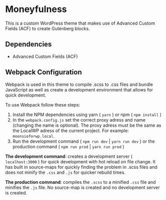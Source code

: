 # Moneyfulness

This is a custom WordPress theme that makes use of Advanced Custom Fields (ACF) to create Gutenberg blocks.

## Dependencies

- Advanced Custom Fields (ACF)

## Webpack Configuration

Webpack is used in this theme to compile .scss to .css files and bundle JavaScript as well as create a development environment that allows for quick development.

To use Webpack follow these steps:

1. Install the NPM dependencies using yarn ( `yarn` ) or npm ( `npm install` )
2. In the `webpack.config.js` set the correct proxy adress and name (changing the name is optional). The proxy adress must be the same as the LocalWP adress of the current project. For example: `moonsioforwp.local`.
3. Run the development command ( `npm run dev` | `yarn run dev` ) or the production command ( `npm run prod` | `yarn run prod` )

**The development command**: creates a development server ( `localhost:3000` ) for quick development with hot reload on file change. It has built in source-maps for quickly finding the problem in .scss files and does not minify the `.css` and `.js` for quicker rebuild times.

**The production command**: compiles the `.scss` to a minified `.css` file and minifies the `.js` file. No source-map is created and no development server is created.
